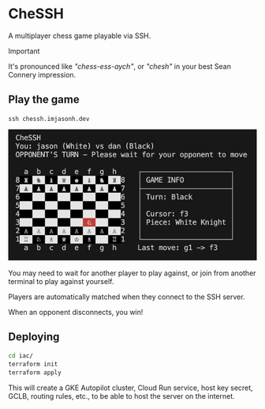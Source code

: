 # CheSSH

A multiplayer chess game playable via SSH.

> [!IMPORTANT]
> It's pronounced like _"chess-ess-aych"_, or _"chesh"_ in your best Sean Connery impression.

## Play the game

```
ssh chessh.imjasonh.dev
```

![Screenshot of CheSSH gameplay](screenshot.png)

You may need to wait for another player to play against, or join from another terminal to play against yourself.

Players are automatically matched when they connect to the SSH server.

When an opponent disconnects, you win!

## Deploying

```bash
cd iac/
terraform init
terraform apply
```

This will create a GKE Autopilot cluster, Cloud Run service, host key secret, GCLB, routing rules, etc., to be able to host the server on the internet.
